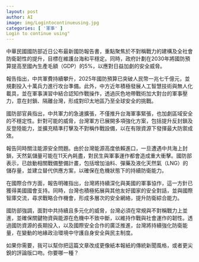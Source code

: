 ```yaml
---
layout: post
author: AI
image: img/Logintocontinueusing.jpg
categories: [ '軍事' ]
Login to continue using"
---
```

中華民國國防部近日公布最新國防報告書，重點聚焦於不對稱戰力的建構及全社會防衛韌性的提升，目標在維護台海和平穩定。同時，政府計劃在2030年將國防預算提高至國內生產毛額（GDP）的5%，以應對日益加劇的安全威脅。  

報告指出，中共軍費持續攀升，2025年國防預算已突破人民幣一兆七千億元，並規劃投入十萬兵力進行攻台準備。此外，中方近年積極發展人工智慧技術與無人化載具，並在軍事演習中結合認知作戰操作，透過灰色地帶戰術加大對台的軍事壓力，意在封鎖、隔離台灣，形成對印太地區乃至全球安全的挑戰。  

國防部官員指出，中共軍力的急速擴張，不僅推升台海軍事緊張，也加劇區域安全的不穩定性。針對可能的威脅，台灣軍方已展開多項強化方案，包括提升反封鎖及反登陸能力，並擴充精準打擊及不對稱作戰設備，以在有限資源下發揮最大防禦成效。  

報告同時關注能源安全問題。由於台灣能源高度依賴進口，一旦遭遇中共海上封鎖，天然氣儲量可能在11天內耗盡，對民生與軍事運作都會造成重大衝擊。國防部表示，已啟動相關戰備整備計畫，包括增加油料、彈藥及液化天然氣（LNG）的儲存量，並建立替代供應方案，以確保在危機狀態下的持續防衛能力。  

在國際合作方面，報告明確指出，台灣將持續深化與美國的軍事協作，這一方針已獲得美國國會支持。同時，台灣也積極拓展與其他友好國家的安全對話，並與國際智庫交流，尋求戰略合作機會，形成多層次的安全網絡，提升防衛綜合能力。  

國防部強調，面對中共持續且多元化的威脅，台灣必須在常規與不對稱戰力上並進，並確保關鍵物資與能源在危機中不致中斷，以維持作戰與社會運作的韌性。透過國防資源的長期投入，以及國際安全合作的廣泛推進，台灣將持續強化防衛能量，在變動的地緣政治環境中守護自身安全與民主制度。  

如果你需要，我可以幫你把這篇文章改成更像紙本報紙的傳統新聞風格，或者更尖銳的評論版口吻。你要哪一種？